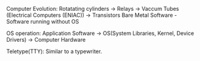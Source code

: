 Computer Evolution:
    Rotatating cylinders -> Relays -> Vaccum Tubes (Electrical Computers (ENIAC)) -> Transistors
    Bare Metal Software - Software running without OS
    
OS operation:
    Application Software -> OS(System Libraries, Kernel, Device Drivers) -> Computer Hardware

Teletype(TTY):
    Similar to a typewriter.
